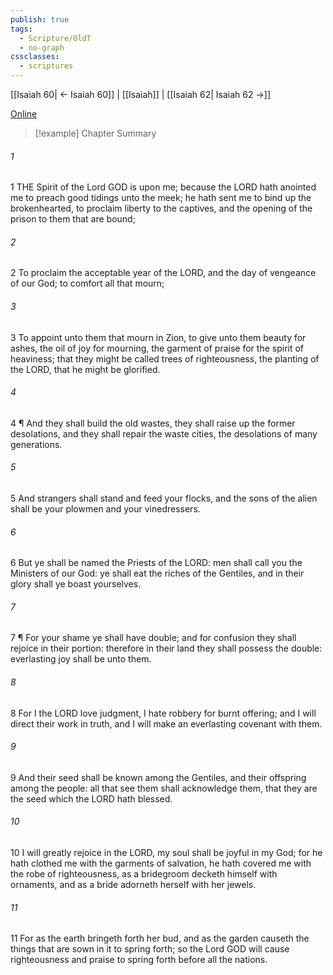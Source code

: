 ```yaml
---
publish: true
tags:
  - Scripture/OldT
  - no-graph
cssclasses:
  - scriptures
---
```

[[Isaiah 60| ← Isaiah 60]] | [[Isaiah]] | [[Isaiah 62| Isaiah 62 →]]

[Online](https://churchofjesuschrist.org/study/scriptures/ot/isa/61?lang=eng)

>[!example] Chapter Summary
>
###### 1
1 THE Spirit of the Lord GOD is upon me; because the LORD hath anointed me to preach good tidings unto the meek; he hath sent me to bind up the brokenhearted, to proclaim liberty to the captives, and the opening of the prison to them that are bound;
###### 2
2 To proclaim the acceptable year of the LORD, and the day of vengeance of our God; to comfort all that mourn;
###### 3
3 To appoint unto them that mourn in Zion, to give unto them beauty for ashes, the oil of joy for mourning, the garment of praise for the spirit of heaviness; that they might be called trees of righteousness, the planting of the LORD, that he might be glorified.
###### 4
4 ¶ And they shall build the old wastes, they shall raise up the former desolations, and they shall repair the waste cities, the desolations of many generations.
###### 5
5 And strangers shall stand and feed your flocks, and the sons of the alien shall be your plowmen and your vinedressers.
###### 6
6 But ye shall be named the Priests of the LORD: men shall call you the Ministers of our God: ye shall eat the riches of the Gentiles, and in their glory shall ye boast yourselves.
###### 7
7 ¶ For your shame ye shall have double; and for confusion they shall rejoice in their portion: therefore in their land they shall possess the double: everlasting joy shall be unto them.
###### 8
8 For I the LORD love judgment, I hate robbery for burnt offering; and I will direct their work in truth, and I will make an everlasting covenant with them.
###### 9
9 And their seed shall be known among the Gentiles, and their offspring among the people: all that see them shall acknowledge them, that they are the seed which the LORD hath blessed.
###### 10
10 I will greatly rejoice in the LORD, my soul shall be joyful in my God; for he hath clothed me with the garments of salvation, he hath covered me with the robe of righteousness, as a bridegroom decketh himself with ornaments, and as a bride adorneth herself with her jewels.
###### 11
11 For as the earth bringeth forth her bud, and as the garden causeth the things that are sown in it to spring forth; so the Lord GOD will cause righteousness and praise to spring forth before all the nations.



